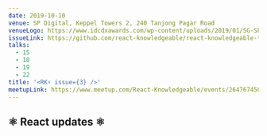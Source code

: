 ```yaml
---
date: 2019-10-10
venue: SP Digital, Keppel Towers 2, 240 Tanjong Pagar Road
venueLogo: https://www.idcdxawards.com/wp-content/uploads/2019/01/SG-SP-Digital-2.png
issueLink: https://github.com/react-knowledgeable/react-knowledgeable-talks/issues/12
talks: 
  - 15
  - 18
  - 19
  - 22
title: '<RK⚡️ issue={3} />'
meetupLink: https://www.meetup.com/React-Knowledgeable/events/264767450/
---
```


## ⚛️ React updates ⚛️
